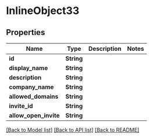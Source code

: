 # InlineObject33

## Properties

Name | Type | Description | Notes
------------ | ------------- | ------------- | -------------
**id** | **String** |  | 
**display_name** | **String** |  | 
**description** | **String** |  | 
**company_name** | **String** |  | 
**allowed_domains** | **String** |  | 
**invite_id** | **String** |  | 
**allow_open_invite** | **String** |  | 

[[Back to Model list]](../README.md#documentation-for-models) [[Back to API list]](../README.md#documentation-for-api-endpoints) [[Back to README]](../README.md)


